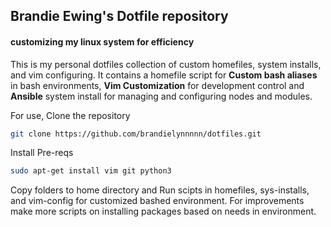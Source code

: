 ## Brandie Ewing's Dotfile repository 
#### customizing my linux system for efficiency

This is my personal dotfiles collection of custom homefiles, system installs, and vim configuring. It contains a homefile script for **Custom bash aliases** in bash environments, **Vim Customization** for development control and **Ansible** system install for managing and configuring nodes and modules. 

For use, Clone the repository 
```bash
git clone https://github.com/brandielynnnnn/dotfiles.git
```
Install Pre-reqs 
```bash 
sudo apt-get install vim git python3
```

Copy folders to home directory and  Run scipts in homefiles, sys-installs, and vim-config for customized bashed environment. For improvements make more scripts on installing packages based on needs in environment. 



